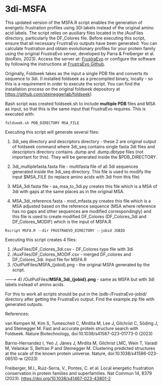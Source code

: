# 3di-MSFA

This updated version of the MSFA.R script enables the generation of energetic frustration profiles using 3Di labels instead of the original amino acid labels. The script relies on auxiliary files located in the /AuxFiles directory, particularly the DF_Colores file. Before executing this script, ensure that all necessary FrustraEvo outputs have been generated. You can calculate frustration and obtain evolutionary profiles for your protein family using the original FrustraEvo server, developed by Parra & Freiberger et al. (bioRxiv, 2023). Access the server at: [FrustraEvo](https://frustraevo.qb.fcen.uba.ar) or configure the software by following the instructions at [FrustraEvo Github](https://github.com/proteinphysiologylab/FrustraEvo).

Originally, Foldseek takes as the input a single PDB file and converts its sequence to 3di. (I installed foldseek as a precompiled binary, locally - so this is a requirement in order to execute the script. You can find the installation process on the original foldseek depository at https://github.com/steineggerlab/foldseek) 

Bash script was created foldseek.sh to include **multiple PDB** files and MSA as input, so that this is the same input that FrustraEvo requires. This is executed with:
```
foldseek.sh PDB_DIRECTORY MSA_FILE
```
Executing this script will generate several files:

1) 3di_seq directory and descriptors directory - these 2 are original output of foldseek command where 3di_seq contains single fasta 3di files and descriptors directory contains .dump and .dump.dbtype files (not important for this). They will be generated inside the $PDB_DIRECTORY.

2) 3di_multiplefasta.fasta file - multifasta file of all 3di sequences generated inside the 3di_seq directory. This file is used to modify the input $MSA_FILE (to replace amino acids with 3di from this file)

3) MSA_3di.fasta file - aa_msa_to_3di.py creates this file which is a MSA of 3di with gaps at the same places as in the original MSA.

4) MSA_3di_reference.fasta - mod_mfasta.py creates this file which is a MSA adjusted based on the reference sequence (MSA where reference has no gaps and other sequences are modified correspondingly) and this file is used to create modified DF_Colores (DF_Colores_3di and DF_Colores_MODIF) which is the input of MSFA.R




```
Rscript MSFA.R --dir FRUSTRAEVO_DIRECTORY --jobid JOBID
```
Executing this script creates 4 files:

1) /AuxFiles/DF_Colores_3di.csv - DF_Colores type file with 3di
2) /AuxFiles/DF_Colores_MODIF.csv - merged DF_colores and DF_Colores_3di. Input file for MSFA.R
3) /OutPutFiles/MSFA_{jobid}.png - the original MSFA generated by the script.

---> 4) /OutPutFiles/**MSFA_3di_{jobid}.png** - same as MSFA but with 3di labels instead of amino acids.

For this to work all scripts should be put in the /pdb-/FrustraEvo-jobid/ directory after getting the FrustraEvo output. 
Find the example.zip file with generated outputs. 




References:

van Kempen M, Kim S, Tumescheit C, Mirdita M, Lee J, Gilchrist C, Söding J, and Steinegger M. Fast and accurate protein structure search with Foldseek. Nature Biotechnology, doi:10.1038/s41587-023-01773-0 (2023)

Barrio-Hernandez I, Yeo J, Jänes J, Mirdita M, Gilchrist LMC, Wein T, Varadi M, Velankar S, Beltrao P and Steinegger M. Clustering predicted structures at the scale of the known protein universe. Nature, doi:10.1038/s41586-023-06510-w (2023)

Freiberger, M.I., Ruiz-Serra, V., Pontes, C. et al. Local energetic frustration conservation in protein families and superfamilies. Nat Commun 14, 8379 (2023). https://doi.org/10.1038/s41467-023-43801-2

